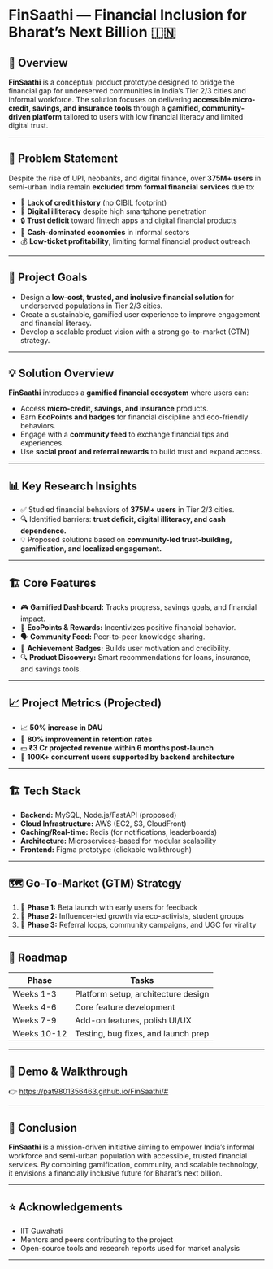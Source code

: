 # FinSaathi — Financial Inclusion for Bharat’s Next Billion 🇮🇳

## 📜 Overview
**FinSaathi** is a conceptual product prototype designed to bridge the financial gap for underserved communities in India’s Tier 2/3 cities and informal workforce. The solution focuses on delivering **accessible micro-credit, savings, and insurance tools** through a **gamified, community-driven platform** tailored to users with low financial literacy and limited digital trust.

---

## 🚀 Problem Statement
Despite the rise of UPI, neobanks, and digital finance, over **375M+ users** in semi-urban India remain **excluded from formal financial services** due to:
- 🏦 **Lack of credit history** (no CIBIL footprint)  
- 📱 **Digital illiteracy** despite high smartphone penetration  
- 🔒 **Trust deficit** toward fintech apps and digital financial products  
- 💸 **Cash-dominated economies** in informal sectors  
- 💰 **Low-ticket profitability**, limiting formal financial product outreach  

---

## 🎯 Project Goals
- Design a **low-cost, trusted, and inclusive financial solution** for underserved populations in Tier 2/3 cities.
- Create a sustainable, gamified user experience to improve engagement and financial literacy.
- Develop a scalable product vision with a strong go-to-market (GTM) strategy.

---

## 💡 Solution Overview
**FinSaathi** introduces a **gamified financial ecosystem** where users can:
- Access **micro-credit, savings, and insurance** products.
- Earn **EcoPoints and badges** for financial discipline and eco-friendly behaviors.
- Engage with a **community feed** to exchange financial tips and experiences.
- Use **social proof and referral rewards** to build trust and expand access.

---

## 📊 Key Research Insights
- ✅ Studied financial behaviors of **375M+ users** in Tier 2/3 cities.
- 🔍 Identified barriers: **trust deficit, digital illiteracy, and cash dependence.**
- 💡 Proposed solutions based on **community-led trust-building, gamification, and localized engagement.**

---

## 🏗️ Core Features
- 🎮 **Gamified Dashboard:** Tracks progress, savings goals, and financial impact.
- 🌱 **EcoPoints & Rewards:** Incentivizes positive financial behavior.
- 🗣️ **Community Feed:** Peer-to-peer knowledge sharing.
- 🔔 **Achievement Badges:** Builds user motivation and credibility.
- 🔍 **Product Discovery:** Smart recommendations for loans, insurance, and savings tools.

---

## 📈 Project Metrics (Projected)
- 📈 **50% increase in DAU**
- 🔁 **80% improvement in retention rates**
- 💵 **₹3 Cr projected revenue within 6 months post-launch**
- 🤝 **100K+ concurrent users supported by backend architecture**

---

## 🏗️ Tech Stack
- **Backend:** MySQL, Node.js/FastAPI (proposed)
- **Cloud Infrastructure:** AWS (EC2, S3, CloudFront)
- **Caching/Real-time:** Redis (for notifications, leaderboards)
- **Architecture:** Microservices-based for modular scalability
- **Frontend:** Figma prototype (clickable walkthrough)

---

## 🗺️ Go-To-Market (GTM) Strategy
1. 🎯 **Phase 1:** Beta launch with early users for feedback
2. 🌟 **Phase 2:** Influencer-led growth via eco-activists, student groups
3. 🚀 **Phase 3:** Referral loops, community campaigns, and UGC for virality

---

## 📍 Roadmap
| Phase       | Tasks                                  |
|--------------|----------------------------------------|
| Weeks 1-3    | Platform setup, architecture design   |
| Weeks 4-6    | Core feature development              |
| Weeks 7-9    | Add-on features, polish UI/UX         |
| Weeks 10-12  | Testing, bug fixes, and launch prep   |

---

## 📸 Demo & Walkthrough
👉 https://pat9801356463.github.io/FinSaathi/#

---

## 🏁 Conclusion
**FinSaathi** is a mission-driven initiative aiming to empower India’s informal workforce and semi-urban population with accessible, trusted financial services. By combining gamification, community, and scalable technology, it envisions a financially inclusive future for Bharat’s next billion.

---

## ⭐ Acknowledgements
- IIT Guwahati  
- Mentors and peers contributing to the project  
- Open-source tools and research reports used for market analysis  

---

